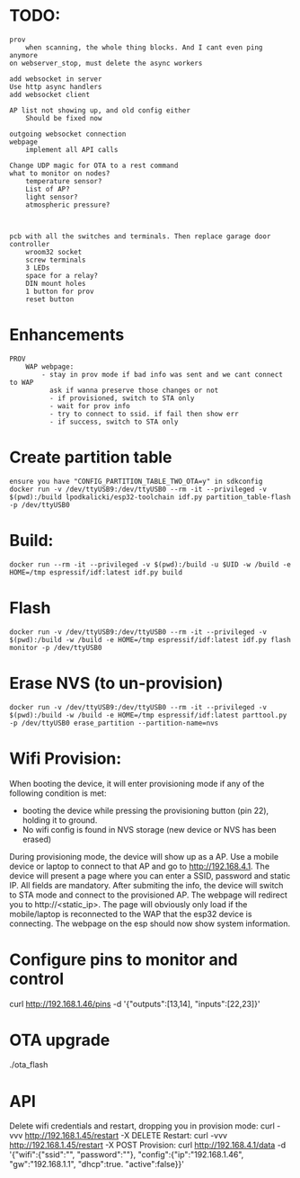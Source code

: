 # TODO:  
    prov
        when scanning, the whole thing blocks. And I cant even ping anymore
    on webserver_stop, must delete the async workers

    add websocket in server
    Use http async handlers
    add websocket client
    
    AP list not showing up, and old config either
        Should be fixed now

    outgoing websocket connection
    webpage
        implement all API calls

    Change UDP magic for OTA to a rest command
    what to monitor on nodes?
        temperature sensor?
        List of AP?
        light sensor?
        atmospheric pressure?



    pcb with all the switches and terminals. Then replace garage door controller
        wroom32 socket
        screw terminals
        3 LEDs
        space for a relay?
        DIN mount holes
        1 button for prov
        reset button


# Enhancements
    PROV
        WAP webpage: 
            - stay in prov mode if bad info was sent and we cant connect to WAP
              ask if wanna preserve those changes or not
              - if provisioned, switch to STA only
              - wait for prov info
              - try to connect to ssid. if fail then show err
              - if success, switch to STA only


# Create partition table
    ensure you have "CONFIG_PARTITION_TABLE_TWO_OTA=y" in sdkconfig
    docker run -v /dev/ttyUSB9:/dev/ttyUSB0 --rm -it --privileged -v $(pwd):/build lpodkalicki/esp32-toolchain idf.py partition_table-flash -p /dev/ttyUSB0

# Build:
    docker run --rm -it --privileged -v $(pwd):/build -u $UID -w /build -e HOME=/tmp espressif/idf:latest idf.py build

# Flash
    docker run -v /dev/ttyUSB9:/dev/ttyUSB0 --rm -it --privileged -v $(pwd):/build -w /build -e HOME=/tmp espressif/idf:latest idf.py flash monitor -p /dev/ttyUSB0

# Erase NVS (to un-provision)
    docker run -v /dev/ttyUSB9:/dev/ttyUSB0 --rm -it --privileged -v $(pwd):/build -w /build -e HOME=/tmp espressif/idf:latest parttool.py -p /dev/ttyUSB0 erase_partition --partition-name=nvs

# Wifi Provision:
When booting the device, it will enter provisioning mode if any of the following condition is met:

- booting the device while pressing the provisioning button (pin 22), holding it to ground.
- No wifi config is found in NVS storage (new device or NVS has been erased)

During provisioning mode, the device will show up as a AP. Use a mobile device or laptop to connect to that AP and go to http://192.168.4.1.
The device will present a page where you can enter a SSID, password and static IP. All fields are mandatory.
After submiting the info, the device will switch to STA mode and connect to the provisioned AP. The webpage will redirect you
to http://<static_ip>. The page will obviously only load if the mobile/laptop is reconnected to the WAP that the esp32 device is connecting.
The webpage on the esp should now show system information.



# Configure pins to monitor and control
curl http://192.168.1.46/pins -d '{"outputs":[13,14], "inputs":[22,23]}'

# OTA upgrade
./ota_flash <ip of device>

# API
 Delete wifi credentials and restart, dropping you in provision mode: curl -vvv http://192.168.1.45/restart -X DELETE
 Restart: curl -vvv http://192.168.1.45/restart -X POST
 Provision: curl http://192.168.4.1/data -d '{"wifi":{"ssid":"<SSID>", "password":"<PASSWORD>"}, "config":{"ip":"192.168.1.46", "gw":"192.168.1.1", "dhcp":true. "active":false}}'
